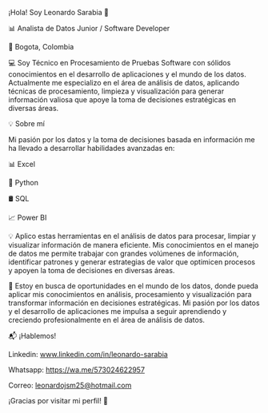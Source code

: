 ¡Hola! Soy Leonardo Sarabia 👋

📊 Analista de Datos Junior / Software Developer

📍 Bogota, Colombia


💻 Soy Técnico en Procesamiento de Pruebas Software con sólidos conocimientos en el desarrollo de aplicaciones y el mundo de los datos. Actualmente me especializo en el área de análisis de datos, aplicando técnicas de procesamiento, limpieza y visualización para generar información valiosa que apoye la toma de decisiones estratégicas en diversas áreas.


💡 Sobre mí

Mi pasión por los datos y la toma de decisiones basada en información me ha llevado a desarrollar habilidades avanzadas en:


📊 Excel

🐍 Python

🛢 SQL

📈 Power BI


💡 Aplico estas herramientas en el  análisis de datos para procesar, limpiar y visualizar información de manera eficiente. Mis conocimientos en el manejo de datos me permite trabajar con grandes volúmenes de información, identificar patrones y generar estrategias de valor que optimicen procesos y apoyen la toma de decisiones en diversas áreas.


🎯 Estoy en busca de oportunidades en el mundo de los datos, donde pueda aplicar mis conocimientos en análisis, procesamiento y visualización para transformar información en decisiones estratégicas. Mi pasión por los datos y el desarrollo de aplicaciones me impulsa a seguir aprendiendo y creciendo profesionalmente en el área de análisis de datos.


📬 ¡Hablemos!

Linkedin: www.linkedin.com/in/leonardo-sarabia

Whatsapp: https://wa.me/573024622957


Correo: leonardojsm25@hotmail.com


¡Gracias por visitar mi perfil! 🚀
